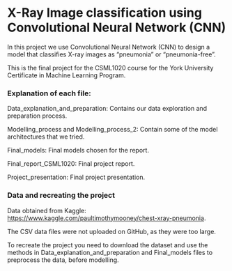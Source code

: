 # X-Ray Image classification using Convolutional Neural Network (CNN)

In this project we use Convolutional Neural Network (CNN) to design a model that classifies X-ray images as “pneumonia” or “pneumonia-free”.

This is the final project for the CSML1020 course for the York University Certificate in Machine Learning Program. 

### Explanation of each file: 
Data_explanation_and_preparation: Contains our data exploration and preparation process.

Modelling_process and Modelling_process_2: Contain some of the model architectures that we tried.

Final_models: Final models chosen for the report.

Final_report_CSML1020: Final project report.

Project_presentation: Final project presentation.

### Data and recreating the project
Data obtained from Kaggle: https://www.kaggle.com/paultimothymooney/chest-xray-pneumonia.

The CSV data files were not uploaded on GitHub, as they were too large.

To recreate the project you need to download the dataset and use the methods in Data_explanation_and_preparation and Final_models files to preprocess the data, before modelling.


